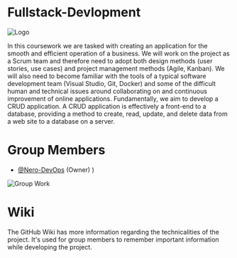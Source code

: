 # Fullstack-Devlopment

![](/.git_assets/logo.png "Logo")

In this coursework we are tasked with creating an application for the smooth and efficient
operation of a business. We will work on the project as a Scrum team and therefore need to 
adopt both design methods (user stories, use cases) and project management methods (Agile, Kanban). 
We will also need to become familiar with the tools of a typical software development team 
(Visual Studio, Git, Docker) and some of the difficult human and technical issues around 
collaborating on and continuous improvement of online applications. Fundamentally, we aim to 
develop a CRUD application. A CRUD application is effectively a front-end to a database, 
providing a method to create, read, update, and delete data from a web site to a database on a server.

# Group Members
* [@Nero-DevOps](https://github.com/Nero-DevOps) (Owner)
)


![](.git_assets/repo_overview.png "Group Work")


# Wiki
The GitHub Wiki has more information regarding the technicalities of the project. It's used for group members
to remember important information while developing the project.
